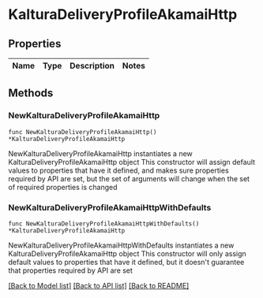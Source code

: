 # KalturaDeliveryProfileAkamaiHttp

## Properties

Name | Type | Description | Notes
------------ | ------------- | ------------- | -------------

## Methods

### NewKalturaDeliveryProfileAkamaiHttp

`func NewKalturaDeliveryProfileAkamaiHttp() *KalturaDeliveryProfileAkamaiHttp`

NewKalturaDeliveryProfileAkamaiHttp instantiates a new KalturaDeliveryProfileAkamaiHttp object
This constructor will assign default values to properties that have it defined,
and makes sure properties required by API are set, but the set of arguments
will change when the set of required properties is changed

### NewKalturaDeliveryProfileAkamaiHttpWithDefaults

`func NewKalturaDeliveryProfileAkamaiHttpWithDefaults() *KalturaDeliveryProfileAkamaiHttp`

NewKalturaDeliveryProfileAkamaiHttpWithDefaults instantiates a new KalturaDeliveryProfileAkamaiHttp object
This constructor will only assign default values to properties that have it defined,
but it doesn't guarantee that properties required by API are set


[[Back to Model list]](../README.md#documentation-for-models) [[Back to API list]](../README.md#documentation-for-api-endpoints) [[Back to README]](../README.md)



